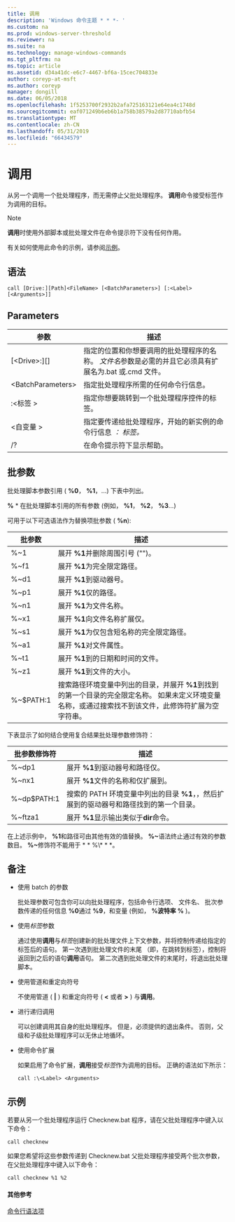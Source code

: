 ```yaml
---
title: 调用
description: 'Windows 命令主题 * * *- '
ms.custom: na
ms.prod: windows-server-threshold
ms.reviewer: na
ms.suite: na
ms.technology: manage-windows-commands
ms.tgt_pltfrm: na
ms.topic: article
ms.assetid: d34a41dc-e6c7-4467-bf6a-15cec704833e
author: coreyp-at-msft
ms.author: coreyp
manager: dongill
ms.date: 06/05/2018
ms.openlocfilehash: 1f5253700f2932b2afa725163121e64ea4c1748d
ms.sourcegitcommit: eaf071249b6eb6b1a758b38579a2d87710abfb54
ms.translationtype: MT
ms.contentlocale: zh-CN
ms.lasthandoff: 05/31/2019
ms.locfileid: "66434579"
---
```

# <a name="call"></a>调用



从另一个调用一个批处理程序，而无需停止父批处理程序。 **调用**命令接受标签作为调用的目标。

> [!NOTE]
> **调用**时使用外部脚本或批处理文件在命令提示符下没有任何作用。

有关如何使用此命令的示例，请参阅[示例](#BKMK_examples)。

## <a name="syntax"></a>语法

```
call [Drive:][Path]<FileName> [<BatchParameters>] [:<Label> [<Arguments>]]
```

## <a name="parameters"></a>Parameters

|           参数           |                                                                         描述                                                                          |
|-------------------------------|--------------------------------------------------------------------------------------------------------------------------------------------------------------|
| [\<Drive>:][<Path>]<FileName> | 指定的位置和你想要调用的批处理程序的名称。 *文件名*参数是必需的并且它必须具有扩展名为.bat 或.cmd 文件。 |
|      \<BatchParameters>       |                                            指定批处理程序所需的任何命令行信息。                                             |
|           :\<标签 >           |                                            指定你想要跳转到一个批处理程序控件的标签。                                             |
|         \<自变量 >          |                     指定要传递给批处理程序，开始的新实例的命令行信息 *： 标签。*                     |
|              /?               |                                                             在命令提示符下显示帮助。                                                             |

## <a name="batch-parameters"></a>批参数

批处理脚本参数引用 ( **%0**， **%1**，...) 下表中列出。

**%** * 在批处理脚本引用的所有参数 (例如， **%1**， **%2**， **%3**...)

可用于以下可选语法作为替换项批参数 ( **%n**):

|批参数|描述|
|---------------|-----------|
|%~1|展开 **%1**并删除周围引号 ("")。|
|%~f1|展开 **%1**为完全限定路径。|
|%~d1|展开 **%1**到驱动器号。|
|%~p1|展开 **%1**仅的路径。|
|%~n1|展开 **%1**为文件名称。|
|%~x1|展开 **%1**向文件名称扩展仅。|
|%~s1|展开 **%1**为仅包含短名称的完全限定路径。|
|%~a1|展开 **%1**对文件属性。|
|%~t1|展开 **%1**到的日期和时间的文件。|
|%~z1|展开 **%1**到文件的大小。|
|%~$PATH:1|搜索路径环境变量中列出的目录，并展开 **%1**到找到的第一个目录的完全限定名称。 如果未定义环境变量名称，或通过搜索找不到该文件，此修饰符扩展为空字符串。|

下表显示了如何结合使用复合结果批处理参数修饰符：

|批参数修饰符|描述|
|-----------------------------|-----------|
|%~dp1|展开 **%1**到驱动器号和路径仅。|
|%~nx1|展开 **%1**文件的名称和仅扩展到。|
|%~dp$PATH:1|搜索的 PATH 环境变量中列出的目录 **%1**，，然后扩展到的驱动器号和路径找到的第一个目录。|
|%~ftza1|展开 **%1**显示输出类似于**dir**命令。|

在上述示例中， **%1**和路径可由其他有效的值替换。 <strong>%~</strong>语法终止通过有效的参数数目。 <strong>%~</strong>修饰符不能用于 * * %\\* * *。

## <a name="remarks"></a>备注

-   使用 batch 的参数

    批处理参数可包含你可以向批处理程序，包括命令行选项、 文件名、 批次参数传递的任何信息 **%0**通过 **%9**，和变量 (例如， **%波特率 %** )。
-   使用*标签*参数

    通过使用**调用**与*标签*创建新的批处理文件上下文参数，并将控制传递给指定的标签后的语句。 第一次遇到批处理文件的末尾 （即，在跳转到标签），控制将返回到之后的语句**调用**语句。 第二次遇到批处理文件的末尾时，将退出批处理脚本。
-   使用管道和重定向符号

    不使用管道 ( **|** ) 和重定向符号 ( **<** 或者 **>** ) 与**调用**。
-   进行递归调用

    可以创建调用其自身的批处理程序。 但是，必须提供的退出条件。 否则，父级和子级批处理程序可以无休止地循环。
-   使用命令扩展

    如果启用了命令扩展，**调用**接受*标签*作为调用的目标。 正确的语法如下所示：

    `call :\<Label> <Arguments>`

## <a name="BKMK_examples"></a>示例

若要从另一个批处理程序运行 Checknew.bat 程序，请在父批处理程序中键入以下命令：
```
call checknew
```
如果您希望将这些参数传递到 Checknew.bat 父批处理程序接受两个批次参数，在父批处理程序中键入以下命令：
```
call checknew %1 %2
```

#### <a name="additional-references"></a>其他参考

[命令行语法项](command-line-syntax-key.md)